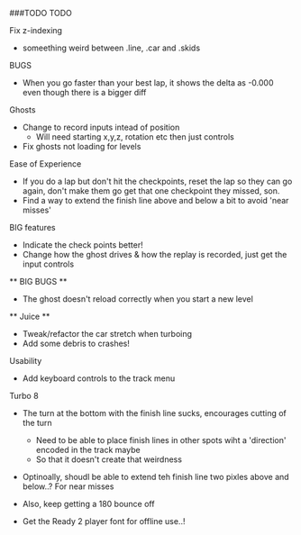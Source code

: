 ###TODO TODO

Fix z-indexing

* someething weird between .line, .car and .skids

BUGS 

* When you go faster than your best lap, it shows the delta as -0.000 even though there is a bigger diff


Ghosts

* Change to record inputs intead of position
  * Will need starting x,y,z, rotation etc then just controls
* Fix ghosts not loading for levels  
  

Ease of Experience

* If you do a lap but don't hit the checkpoints, reset the lap so they can go again, don't make them go get that one checkpoint they missed, son.
* Find a way to extend the finish line above and below a bit to avoid 'near misses'


BIG features

* Indicate the check points better!
* Change how the ghost drives & how the replay is recorded, just get the input controls


** BIG BUGS ** 

* The ghost doesn't reload correctly when you start a new level
  
** Juice ** 

* Tweak/refactor the car stretch when turboing
* Add some debris to crashes!

Usability 

* Add keyboard controls to the track menu




Turbo 8 

* The turn at the bottom with the finish line sucks, encourages cutting of the turn
  * Need to be able to place finish lines in other spots wiht a 'direction' encoded in the track maybe
  * So that it doesn't create that weirdness
* Optinoally, shoudl be able to extend teh finish line two pixles above and below..? For near misses
* Also, keep getting a 180 bounce off


* Get the Ready 2 player font for offline use..!


